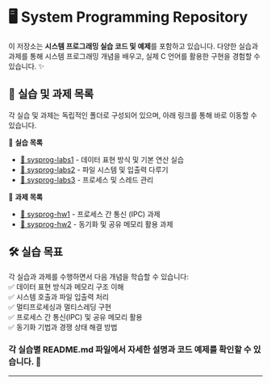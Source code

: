 # 🖥️ System Programming Repository

이 저장소는 **시스템 프로그래밍 실습 코드 및 예제**를 포함하고 있습니다. 다양한 실습과 과제를 통해 시스템 프로그래밍 개념을 배우고, 실제 C 언어를 활용한 구현을 경험할 수 있습니다. ✨

## 📂 실습 및 과제 목록
각 실습 및 과제는 독립적인 폴더로 구성되어 있으며, 아래 링크를 통해 바로 이동할 수 있습니다.

🔗 **실습 목록**
- [📝 sysprog-labs1](https://github.com/ansunho123/System-programming/tree/main/sysprog-labs1) - 데이터 표현 방식 및 기본 연산 실습
- [📝 sysprog-labs2](https://github.com/ansunho123/System-programming/tree/main/sysprog-labs2) - 파일 시스템 및 입출력 다루기
- [📝 sysprog-labs3](https://github.com/ansunho123/System-programming/tree/main/sysprog-labs3) - 프로세스 및 스레드 관리

🔗 **과제 목록**
- [📌 sysprog-hw1](https://github.com/ansunho123/System-programming/tree/main/sysprog-hw1) - 프로세스 간 통신 (IPC) 과제
- [📌 sysprog-hw2](https://github.com/ansunho123/System-programming/tree/main/sysprog-hw2) - 동기화 및 공유 메모리 활용 과제

## 🛠️ 실습 목표
각 실습과 과제를 수행하면서 다음 개념을 학습할 수 있습니다:\
✅ 데이터 표현 방식과 메모리 구조 이해\
✅ 시스템 호출과 파일 입출력 처리\
✅ 멀티프로세싱과 멀티스레딩 구현\
✅ 프로세스 간 통신(IPC) 및 공유 메모리 활용\
✅ 동기화 기법과 경쟁 상태 해결 방법

### 각 실습별 README.md 파일에서 **자세한 설명과 코드 예제**를 확인할 수 있습니다. 🚀

---
